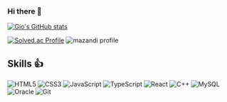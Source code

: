 ### Hi there 👋

[![Gio's GitHub stats](https://github-readme-stats.vercel.app/api?username=jgjung9&show_icons=true&theme=onedark)](https://github.com/jgjung9/github-readme-stats)

[![Solved.ac Profile](http://mazassumnida.wtf/api/v2/generate_badge?boj=jgjung9)](https://solved.ac/jgjung9)
![mazandi profile](http://mazandi.herokuapp.com/api?handle=jgjung9&theme=cold)

## Skills 👍
![HTML5](https://img.shields.io/badge/HTML5-E34F26?style=flat&logo=HTML5&logoColor=white)
![CSS3](https://img.shields.io/badge/CSS3-1572B6?style=flat&logo=CSS3&logoColor=white)
![JavaScript](https://img.shields.io/badge/JavaScript-F7DF1E?style=flat&logo=JavaScript&logoColor=white)
![TypeScript](https://img.shields.io/badge/TypeScript-3178C6?style=flat&logo=TypeScript&logoColor=white)
![React](https://img.shields.io/badge/React-61DAFB?style=flat&logo=React&logoColor=white)
![C++](https://img.shields.io/badge/C++-00599C?style=flat&logo=C++&logoColor=white)
![MySQL](https://img.shields.io/badge/MySQL-4479A1?style=flat&logo=MySQL&logoColor=white)
![Oracle](https://img.shields.io/badge/Oracle-F80000?style=flat&logo=Oracle&logoColor=white)
![Git](https://img.shields.io/badge/Git-F05032?style=flat&logo=Git&logoColor=white)

<!--
**jgjung9/jgjung9** is a ✨ _special_ ✨ repository because its `README.md` (this file) appears on your GitHub profile.

Here are some ideas to get you started:

- 🔭 I’m currently working on ...
- 🌱 I’m currently learning ...
- 👯 I’m looking to collaborate on ...
- 🤔 I’m looking for help with ...
- 💬 Ask me about ...
- 📫 How to reach me: ...
- 😄 Pronouns: ...
- ⚡ Fun fact: ...
-->
